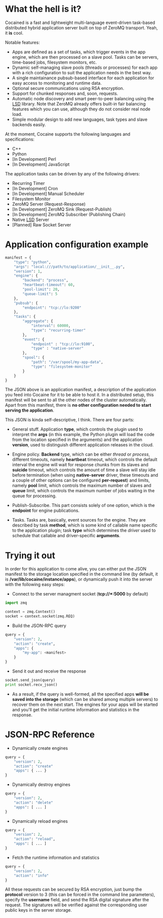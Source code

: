 What the hell is it?
====================

Cocained is a fast and lightweight multi-language event-driven task-based distributed hybrid application server built on top of ZeroMQ transport. Yeah, it __is__ cool.

Notable features:

* Apps are defined as a set of tasks, which trigger events in the app engine, which are then processed on a slave pool. Tasks can be servers, time-based jobs, filesystem monitors, etc.
* Dynamic self-managing slave pools (threads or processes) for each app with a rich configuration to suit the application needs in the best way.
* A single maintainance pubsub-based interface for each application for easy access to monitoring and runtime data.
* Optional secure communications using RSA encryption.
* Support for chunked responses and, soon, requests.
* Automatic node discovery and smart peer-to-peer balancing using the [LSD](https://github.com/tinybit/lsd) library. Note that ZeroMQ already offers built-in fair balancing features which you can use, although they do not consider real node load.
* Simple modular design to add new languages, task types and slave backends easily.

At the moment, Cocaine supports the following languages and specifications:

* C++
* Python
* [In Development] Perl
* [In Development] JavaScript

The application tasks can be driven by any of the following drivers:

* Recurring Timer
* [In Development] Cron
* [In Development] Manual Scheduler
* Filesystem Monitor
* ZeroMQ Server (Request-Response)
* [In Development] ZeroMQ Sink (Request-Publish)
* [In Development] ZeroMQ Subscriber (Publishing Chain)
* Native [LSD](https://github.com/tinybit/lsd) Server
* [Planned] Raw Socket Server

Application configuration example
=================================

```python
manifest = {
    "type": "python",
    "args": "local:///path/to/application/__init__.py",
    "version": 1,
    "engine": {
        "backend": "process",
        "heartbeat-timeout": 60,
        "pool-limit": 20,
        "queue-limit": 5
    },
    "pubsub": {
        "endpoint": "tcp://lo:9200"
    },
    "tasks": {
        "aggregate": {
            "interval": 60000,
            "type": "recurring-timer"
        },
        "event": {
            "endpoint" : "tcp://lo:9100",
            "type" : "native-server"
        },
        "spool": {
            "path": "/var/spool/my-app-data",
            "type": "filesystem-monitor"
        }
    }
}
```

The JSON above is an application manifest, a description of the application you feed into Cocaine for it to be able to host it. In a distributed setup, this manifest will be sent to all the other nodes of the cluster automatically. Apart from this manifest, there is __no other configuration needed to start serving the application__.

This JSON is kinda self-descriptive, I think. There are four parts:

* General stuff. Application __type__, which controls the plugin used to interpret the __args__ (in this example, the Python plugin will load the code from the location specified in the arguments) and the application __version__, used to distinguish different application releases in the cloud.

* Engine policy. __Backend__ type, which can be either _thread_ or _process_, different timeouts, namely __heartbeat__ timeout, which controls the default interval the engine will wait for response chunks from its slaves and __suicide__ timeout, which controls the amount of time a slave will stay idle before termination (when using __native-server__ driver, these timeouts and a couple of other options can be configured __per-request__) and limits, namely __pool__ limit, which controls the maximum number of slaves and __queue__ limit, which controls the maximum number of jobs waiting in the queue for processing.

* Publish-Subscribe. This part consists solely of one option, which is the __endpoint__ for engine publications.
 
* Tasks. Tasks are, basically, event sources for the engine. They are described by task __method__, which is some kind of callable name specific to the application plugin; task __type__ which determines the _driver_ used to schedule that callable and driver-specific __arguments__.

Trying it out
=============

In order for this application to come alive, you can either put the JSON manifest to the storage location specified in the command line (by default, it is __/var/lib/cocaine/instance/apps__), or dynamically push it into the server with the following easy steps:

* Connect to the server managment socket (__tcp://*:5000__ by default)

```python
import zmq

context = zmq.Context()
socket = context.socket(zmq.REQ)
```

* Build the JSON-RPC query

```python
query = {
    "version": 2,
    "action": "create",
    "apps": {
        "my-app": <manifest>
    }
}
```

* Send it out and receive the response

```python
socket.send_json(query)
print socket.recv_json()
```

* As a result, if the query is well-formed, all the specified apps __will be saved into the storage__ (which can be shared among multiple servers) to recover them on the next start. The engines for your apps will be started and you'll get the initial runtime information and statistics in the response.

JSON-RPC Reference
==================

* Dynamically create engines

```python
query = {
    "version": 2,
    "action": "create"
    "apps": { ... }
}
```

* Dynamically destroy engines

```python
query = {
    "version": 2,
    "action": "delete"
    "apps": [ ... ]
}
```

* Dynamically reload engines

```python
query = {
    "version": 2,
    "action": "reload",
    "apps": [ ... ]
}
```

* Fetch the runtime information and statistics

```python
query = {
    "version": 2,
    "action": "info"
}
```

All these requests can be secured by RSA encryption, just bump the __protocol__ version to 3 (this can be forced in the command line parameters), specify the __username__ field, and send the RSA digital signature after the request. The signatures will be verified against the corresponding user public keys in the server storage.
